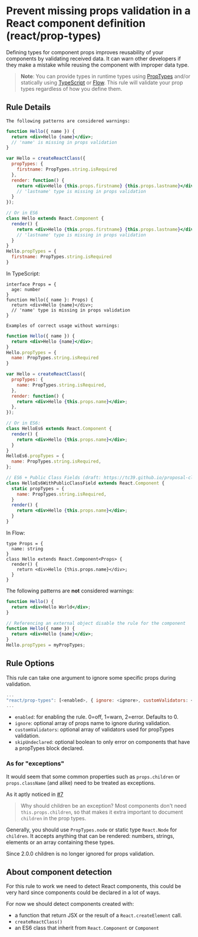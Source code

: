# Prevent missing props validation in a React component definition (react/prop-types)

Defining types for component props improves reusability of your components by
validating received data. It can warn other developers if they make a mistake while reusing the component with improper data type.

> **Note**: You can provide types in runtime types using [PropTypes] and/or
statically using [TypeScript] or [Flow]. This rule will validate your prop types
regardless of how you define them.

## Rule Details

```The following patterns are considered warnings:```

```jsx
function Hello({ name }) {
  return <div>Hello {name}</div>;
  // 'name' is missing in props validation
}

var Hello = createReactClass({
  propTypes: {
    firstname: PropTypes.string.isRequired
  },
  render: function() {
    return <div>Hello {this.props.firstname} {this.props.lastname}</div>;
    // 'lastname' type is missing in props validation
  }
});

// Or in ES6
class Hello extends React.Component {
  render() {
    return <div>Hello {this.props.firstname} {this.props.lastname}</div>;
    // 'lastname' type is missing in props validation
  }
}
Hello.propTypes = {
  firstname: PropTypes.string.isRequired
}
```

In TypeScript:

```tsx
interface Props = {
  age: number
}
function Hello({ name }: Props) {
  return <div>Hello {name}</div>;
  // 'name' type is missing in props validation
}
```

```Examples of correct usage without warnings:```

```jsx
function Hello({ name }) {
  return <div>Hello {name}</div>;
}
Hello.propTypes = {
  name: PropTypes.string.isRequired
}

var Hello = createReactClass({
  propTypes: {
    name: PropTypes.string.isRequired,
  },
  render: function() {
    return <div>Hello {this.props.name}</div>;
  },
});

// Or in ES6:
class HelloEs6 extends React.Component {
  render() {
    return <div>Hello {this.props.name}</div>;
  }
}
HelloEs6.propTypes = {
  name: PropTypes.string.isRequired,
};

// ES6 + Public Class Fields (draft: https://tc39.github.io/proposal-class-public-fields/)
class HelloEs6WithPublicClassField extends React.Component {
  static propTypes = {
    name: PropTypes.string.isRequired,
  }
  render() {
    return <div>Hello {this.props.name}</div>;
  }
}
```

In Flow:

```tsx
type Props = {
  name: string
}
class Hello extends React.Component<Props> {
  render() {
    return <div>Hello {this.props.name}</div>;
  }
}
```

The following patterns are **not** considered warnings:

```jsx
function Hello() {
  return <div>Hello World</div>;
}

// Referencing an external object disable the rule for the component
function Hello({ name }) {
  return <div>Hello {name}</div>;
}
Hello.propTypes = myPropTypes;
```

## Rule Options

This rule can take one argument to ignore some specific props during validation.

```js
...
"react/prop-types": [<enabled>, { ignore: <ignore>, customValidators: <customValidator>, skipUndeclared: <skipUndeclared> }]
...
```

* `enabled`: for enabling the rule. 0=off, 1=warn, 2=error. Defaults to 0.
* `ignore`: optional array of props name to ignore during validation.
* `customValidators`: optional array of validators used for propTypes validation.
* `skipUndeclared`: optional boolean to only error on components that have a propTypes block declared.

### As for "exceptions"

It would seem that some common properties such as `props.children` or `props.className`
(and alike) need to be treated as exceptions.

As it aptly noticed in
[#7](https://github.com/yannickcr/eslint-plugin-react/issues/7)

> Why should children be an exception?
> Most components don't need `this.props.children`, so that makes it extra important
to document `children` in the prop types.

Generally, you should use `PropTypes.node` or static type `React.Node` for
`children`. It accepts anything that can be rendered: numbers, strings, elements
or an array containing these types.

Since 2.0.0 children is no longer ignored for props validation.

## About component detection

For this rule to work we need to detect React components, this could be very hard since components could be declared in a lot of ways.

For now we should detect components created with:

* a function that return JSX or the result of a `React.createElement` call.
* `createReactClass()`
* an ES6 class that inherit from `React.Component` or `Component`

[PropTypes]: https://reactjs.org/docs/typechecking-with-proptypes.html
[TypeScript]: http://www.typescriptlang.org/
[Flow]: https://flow.org/
